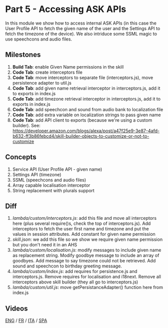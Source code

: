# Part 5 - Accessing ASK APIs

In this module we show how to access internal ASK APIs (in this case the User Profile API to fetch the given name of the user and the Settings API to fetch the timezone of the device).
We also intriduce some SSML magic to use speechcons and audio files.

## Milestones

1. **Build Tab**: enable Given Name permissions in the skill
2. **Code Tab**: create interceptors file
3. **Code Tab**: move interceptors to separate file (interceptors.js), move persistence adapter to util.js
4. **Code Tab**: add given name retrieval interceptor in interceptors.js, add it to exports in index.js
5. **Code Tab**: add timezone retrieval interceptor in interceptors.js, add it to exports in index.js
6. **Code Tab**: add speechcon and sound from audio bank to localization file
7. **Code Tab**: add extra variable on localization strings to pass given name
8. **Code Tab**: add API client to exports (because we're using a custom builder). See: https://developer.amazon.com/blogs/alexa/post/a47f25e9-3e87-4afd-b632-ff3b86febcd4/skill-builder-objects-to-customize-or-not-to-customize

## Concepts

1. Service API (User Profile API - given name)
2. Settings API (timezone)
3. SSML (speechcons and audio files)
4. Array capable localisation interceptor
5. String replacement with plurals support

## Diff

1. *lambda/custom/interceptors.js*: add this file and move all interceptors here (plus several require()s, check the top of interceptors.js). Add interceptors to fetch the user first name and timezone and put the values in session attributes. Add constant for given name permission
2. *skill.json*: we add this file so we show we require given name permission but you don't need it in an AHS
4. *lambda/custom/localisation.js*: modify messages to include given name as replacement string. Modify goodbye message to include an array of goodbyes. Add message to say timezone could not be retrieved. Add sound and speechcon to birthday greeting message.
5. *lambda/custom/index.js*: add requires for persistence.js and interceptors.js. Remove requires for localisation and i18next. Remove all interceptors above skill builder (they all go to interceptors.js)
6. *lambda/custom/util.js*: move getPersistanceAdapter() function here from index.js

## Videos

[ENG](https://alexa.design/zerotohero5) / [FR](https://alexa.design/fr_zerotohero5) / [ITA](https://alexa.design/it_zerotohero5) / [SPA](../README_ES.md)